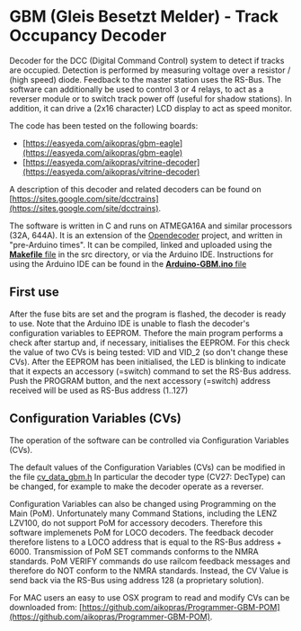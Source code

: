# GBM (Gleis Besetzt Melder) - Track Occupancy Decoder
Decoder for the DCC (Digital Command Control) system to detect if tracks are occupied. Detection is performed by measuring voltage over a resistor / (high speed) diode. Feedback to the master station uses the RS-Bus. The software can additionally be used to control 3 or 4 relays, to act as a reverser module or to switch track power off (useful for shadow stations). In addition, it can drive a (2x16 character) LCD display to act as speed monitor.

The code has been tested on the following boards: 
 - [https://easyeda.com/aikopras/gbm-eagle](https://easyeda.com/aikopras/gbm-eagle)
 - [https://easyeda.com/aikopras/vitrine-decoder](https://easyeda.com/aikopras/vitrine-decoder)
 
A description of this decoder and related decoders can be found on [https://sites.google.com/site/dcctrains](https://sites.google.com/site/dcctrains).

The software is written in C and runs on ATMEGA16A and similar processors (32A, 644A). It is an extension of the [Opendecoder](https://www.opendcc.de/index_e.html) project, and written in "pre-Arduino times". 
It can be compiled, linked and uploaded using the [<b>Makefile</b> file](/src/Makefile) in the src directory, or via the Arduino IDE. Instructions for using the Arduino IDE can be found in the [<b>Arduino-GBM.ino</b> file](/src/Arduino-GBM.ino)


## First use
After the fuse bits are set and the program is flashed, the decoder is ready to use.
Note that the Arduino IDE is unable to flash the decoder's configuration variables to EEPROM. Thefore the main program performs a check after startup and, if necessary, initialises the EEPROM. For this check the value of two CVs is being tested: VID and VID_2 (so don't change these CVs). After the EEPROM has been initialised, the LED is blinking to indicate that it expects an accessory (=switch) command to set the RS-Bus address. Push the PROGRAM button, and the next accessory (=switch) address received will be used as RS-Bus address (1..127)


## Configuration Variables (CVs)
The operation of the software can be controlled via Configuration Variables (CVs).

The default values of the Configuration Variables (CVs) can be modified in the file [cv_data_gbm.h](/src/cv_data_gbm.h)
In particular the decoder type (CV27: DecType) can be changed, for example to make the decoder operate as a reverser.

Configuration Variables can also be changed using Programming on the Main (PoM). 
Unfortunately many Command Stations, including the LENZ LZV100, do not support PoM for accessory decoders. Therefore this software implemenets PoM for LOCO decoders. The feedback decoder therefore listens to a LOCO  address that is equal to the RS-Bus address + 6000. Transmission of PoM SET commands conforms to the NMRA standards.
PoM VERIFY commands do use railcom feedback messages and therefore do NOT conform to the NMRA standards. Instead, the CV Value is send back via the RS-Bus using address 128 (a proprietary solution).
 
For MAC users an easy to use OSX program to read and modify CVs can be downloaded from: [https://github.com/aikopras/Programmer-GBM-POM](https://github.com/aikopras/Programmer-GBM-POM).
